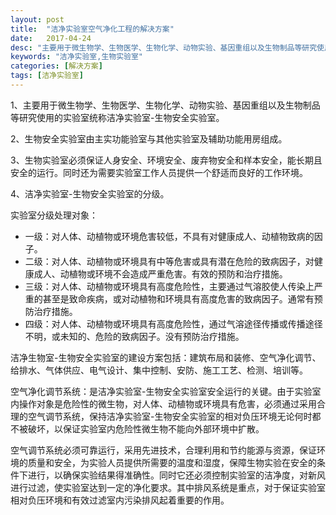 ```yaml
---
layout: post
title:  "洁净实验室空气净化工程的解决方案"
date:   2017-04-24
desc: "主要用于微生物学、生物医学、生物化学、动物实验、基因重组以及生物制品等研究使用的实验室统称洁净实验室-生物安全实验室。"
keywords: "洁净实验室,生物实验室"
categories: [解决方案]
tags: [洁净实验室]
---
```


1、主要用于微生物学、生物医学、生物化学、动物实验、基因重组以及生物制品等研究使用的实验室统称洁净实验室-生物安全实验室。

2、生物安全实验室由主实功能验室与其他实验室及辅助功能用房组成。

3、生物实验室必须保证人身安全、环境安全、废弃物安全和样本安全，能长期且安全的运行。同时还为需要实验室工作人员提供一个舒适而良好的工作环境。

4、洁净实验室-生物安全实验室的分级。

实验室分级处理对象：

- 一级：对人体、动植物或环境危害较低，不具有对健康成人、动植物致病的因子。
- 二级：对人体、动植物或环境具有中等危害或具有潜在危险的致病因子，对健康成人、动植物或环境不会造成严重危害。有效的预防和治疗措施。
- 三级：对人体、动植物或环境具有高度危险性，主要通过气溶胶使人传染上严重的甚至是致命疾病，或对动植物和环境具有高度危害的致病因子。通常有预防治疗措施。
- 四级：对人体、动植物或环境具有高度危险性，通过气溶途径传播或传播途径不明，或未知的、危险的致病因子。没有预防治疗措施。

洁净生物室-生物安全实验室的建设方案包括：建筑布局和装修、空气净化调节、给排水、气体供应、电气设计、集中控制、安防、施工工艺、检测、培训等。

空气净化调节系统：是洁净实验室-生物安全实验室安全运行的关键。由于实验室内操作对象是危险性的微生物，对人体、动植物或环境具有危害，必须通过采用合理的空气调节系统，保持洁净实验室-生物安全实验室的相对负压环境无论何时都不被破坏，以保证实验室内危险性微生物不能向外部环境中扩散。

空气调节系统必须可靠运行，采用先进技术，合理利用和节约能源与资源，保证环境的质量和安全，为实验人员提供所需要的温度和湿度，保障生物实验在安全的条件下进行，以确保实验结果得准确性。同时它还必须控制实验室的洁净度，对新风进行过滤，使实验室达到一定的净化要求。其中排风系统是重点，对于保证实验室相对负压环境和有效过滤室内污染排风起着重要的作用。
